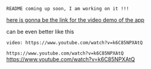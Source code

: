 ```
README coming up soon, I am working on it !!!
```

[here is gonna be the link for the video demo of the app](https://www.youtube.com/watch?v=k6C85NPXAtQ)

can be even better like this

`video: https://www.youtube.com/watch?v=k6C85NPXAtQ`

`https://www.youtube.com/watch?v=k6C85NPXAtQ`
https://www.youtube.com/watch?v=k6C85NPXAtQ